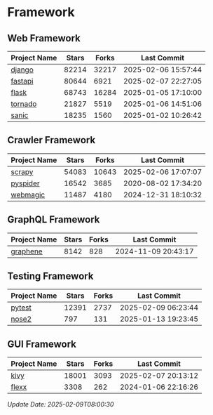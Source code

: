 # Framework

## Web Framework
| Project Name | Stars | Forks | Last Commit |
| ------------ | ----- | ----- | ----------- |
| [django](https://github.com/django/django) | 82214 | 32217 | 2025-02-06 15:57:44 |
| [fastapi](https://github.com/fastapi/fastapi) | 80644 | 6921 | 2025-02-07 22:27:05 |
| [flask](https://github.com/pallets/flask) | 68743 | 16284 | 2025-01-05 17:10:00 |
| [tornado](https://github.com/tornadoweb/tornado) | 21827 | 5519 | 2025-01-06 14:51:06 |
| [sanic](https://github.com/sanic-org/sanic) | 18235 | 1560 | 2025-01-02 10:26:42 |

## Crawler Framework
| Project Name | Stars | Forks | Last Commit |
| ------------ | ----- | ----- | ----------- |
| [scrapy](https://github.com/scrapy/scrapy) | 54083 | 10643 | 2025-02-06 17:07:07 |
| [pyspider](https://github.com/binux/pyspider) | 16542 | 3685 | 2020-08-02 17:34:20 |
| [webmagic](https://github.com/code4craft/webmagic) | 11487 | 4180 | 2024-12-31 18:10:32 |

## GraphQL Framework
| Project Name | Stars | Forks | Last Commit |
| ------------ | ----- | ----- | ----------- |
| [graphene](https://github.com/graphql-python/graphene) | 8142 | 828 | 2024-11-09 20:43:17 |

## Testing Framework
| Project Name | Stars | Forks | Last Commit |
| ------------ | ----- | ----- | ----------- |
| [pytest](https://github.com/pytest-dev/pytest) | 12391 | 2737 | 2025-02-09 06:23:44 |
| [nose2](https://github.com/nose-devs/nose2) | 797 | 131 | 2025-01-13 19:23:45 |

## GUI Framework
| Project Name | Stars | Forks | Last Commit |
| ------------ | ----- | ----- | ----------- |
| [kivy](https://github.com/kivy/kivy) | 18001 | 3093 | 2025-02-07 20:13:12 |
| [flexx](https://github.com/flexxui/flexx) | 3308 | 262 | 2024-01-06 22:16:26 |

*Update Date: 2025-02-09T08:00:30*